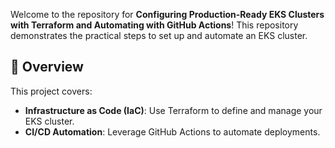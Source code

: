 Welcome to the repository for **Configuring Production-Ready EKS Clusters with Terraform and Automating with GitHub Actions**! This repository demonstrates the practical steps to set up and automate an EKS cluster.

## 🌟 Overview

This project covers:

- **Infrastructure as Code (IaC)**: Use Terraform to define and manage your EKS cluster.
- **CI/CD Automation**: Leverage GitHub Actions to automate deployments.
